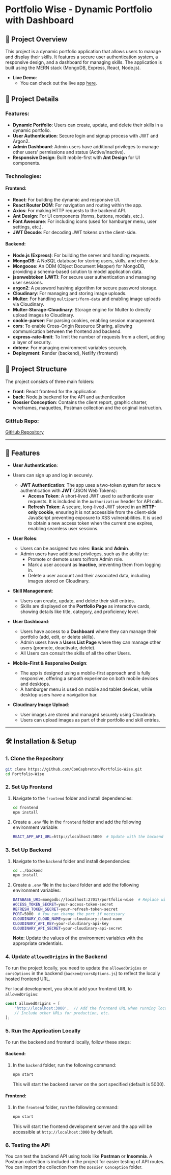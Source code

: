 # Portfolio Wise - Dynamic Portfolio with Dashboard

## 🎯 Project Overview
This project is a dynamic portfolio application that allows users to manage and display their skills. It features a secure user authentication system, a responsive design, and a dashboard for managing skills. The application is built using the MERN stack (MongoDB, Express, React, Node.js).

- **Live Demo**:  
  - You can check out the live app [here](https://portfoliowise.netlify.app/portfolio).

## 🚀 Project Details

### Features:
- **Dynamic Portfolio**: Users can create, update, and delete their skills in a dynamic portfolio.
- **User Authentication**: Secure login and signup process with JWT and Argon2.
- **Admin Dashboard**: Admin users have additional privileges to manage other users' permissions and status (Active/Inactive).
- **Responsive Design**: Built mobile-first with **Ant Design** for UI components.

### Technologies:
#### **Frontend**:
- **React**: For building the dynamic and responsive UI.
- **React Router DOM**: For navigation and routing within the app.
- **Axios**: For making HTTP requests to the backend API.
- **Ant Design**: For UI components (forms, buttons, modals, etc.).
- **Font Awesome**: For including icons (used for hamburger menu, user settings, etc.).
- **JWT Decode**: For decoding JWT tokens on the client-side.

#### **Backend**:
- **Node.js (Express)**: For building the server and handling requests.
- **MongoDB**: A NoSQL database for storing users, skills, and other data.
- **Mongoose**: An ODM (Object Document Mapper) for MongoDB, providing a schema-based solution to model application data.
- **jsonwebtoken (JWT)**: For secure user authentication and managing user sessions.
- **argon2**: A password hashing algorithm for secure password storage.
- **Cloudinary**: For managing and storing image uploads.
- **Multer**: For handling `multipart/form-data` and enabling image uploads via Cloudinary.
- **Multer-Storage-Cloudinary**: Storage engine for Multer to directly upload images to Cloudinary.
- **cookie-parser**: For parsing cookies, enabling session management.
- **cors**: To enable Cross-Origin Resource Sharing, allowing communication between the frontend and backend.
- **express-rate-limit**: To limit the number of requests from a client, adding a layer of security.
- **dotenv**: For managing environment variables securely.
- **Deployment**: Render (backend), Netlify (frontend)

## 📂 Project Structure
The project consists of three main folders:

- **front**: React frontend for the application
- **back**: Node.js backend for the API and authentication
- **Dossier Conception**: Contains the client report, graphic charter, wireframes, maquettes, Postman collection and the original instruction.

### GitHub Repo:
[GitHub Repository](https://github.com/ConCapbreton/Portfolio-Wise)

---

## 📌 Features

- **User Authentication**: 
- Users can sign up and log in securely.
  - **JWT Authentication**: The app uses a two-token system for secure authentication with **JWT** (JSON Web Tokens):
    - **Access Token**: A short-lived JWT used to authenticate user requests. It is included in the `Authorization` header for API calls.
    - **Refresh Token**: A secure, long-lived JWT stored in an **HTTP-only cookie**, ensuring it is not accessible from the client-side JavaScript preventing exposure to XSS vulnerabilities. It is used to obtain a new access token when the current one expires, enabling seamless user sessions.

- **User Roles**:
  - Users can be assigned two roles: **Basic** and **Admin**.
  - Admin users have additional privileges, such as the ability to:
    - Promote or demote users to/from Admin role.
    - Mark a user account as **Inactive**, preventing them from logging in.
    - Delete a user account and their associated data, including images stored on Cloudinary.

- **Skill Management**:
  - Users can create, update, and delete their skill entries.
  - Skills are displayed on the **Portfolio Page** as interactive cards, showing details like title, category, and proficiency level.
  
- **User Dashboard**:
  - Users have access to a **Dashboard** where they can manage their portfolio (add, edit, or delete skills).
  - Admin users have a **Users List Page** where they can manage other users (promote, deactivate, delete).
  - All Users can consult the skills of all the other Users. 

- **Mobile-First & Responsive Design**:
  - The app is designed using a mobile-first approach and is fully responsive, offering a smooth experience on both mobile devices and desktops.
  - A hamburger menu is used on mobile and tablet devices, while desktop users have a navigation bar.

- **Cloudinary Image Upload**:
  - User images are stored and managed securely using Cloudinary.
  - Users can upload images as part of their portfolio and skill entries.

---

## 🛠 Installation & Setup

### 1. Clone the Repository
```bash
git clone https://github.com/ConCapbreton/Portfolio-Wise.git
cd Portfolio-Wise
```

### 2. Set Up Frontend

1. Navigate to the `frontend` folder and install dependencies:
   ```bash
   cd frontend
   npm install
   ```

2. Create a `.env` file in the `frontend` folder and add the following environment variable:
   ```bash
   REACT_APP_API_URL=http://localhost:5000  # Update with the backend URL (for local development or production URL)
   ```

### 3. Set Up Backend

1. Navigate to the `backend` folder and install dependencies:
   ```bash
   cd ../backend
   npm install
   ```

2. Create a `.env` file in the `backend` folder and add the following environment variables:
   ```bash
   DATABASE_URI=mongodb://localhost:27017/portfolio-wise  # Replace with your MongoDB connection string
   ACCESS_TOKEN_SECRET=your-access-token-secret
   REFRESH_TOKEN_SECRET=your-refresh-token-secret
   PORT=5000  # You can change the port if necessary
   CLOUDINARY_CLOUD_NAME=your-cloudinary-cloud-name
   CLOUDINARY_API_KEY=your-cloudinary-api-key
   CLOUDINARY_API_SECRET=your-cloudinary-api-secret
   ```

   **Note**: Update the values of the environment variables with the appropriate credentials.

### 4. Update `allowedOrigins` in the Backend

To run the project locally, you need to update the `allowedOrigins` or `corsOptions` in the backend (`backend/corsOptions.js`) to reflect the locally hosted frontend URL.

For local development, you should add your frontend URL to `allowedOrigins`:

```js
const allowedOrigins = [
    'http://localhost:3000',  // Add the frontend URL when running locally
    // Include other URLs for production, etc.
];
```

### 5. Run the Application Locally

To run the backend and frontend locally, follow these steps:

#### Backend:
1. In the `backend` folder, run the following command:
   ```bash
   npm start
   ```
   This will start the backend server on the port specified (default is 5000).

#### Frontend:
1. In the `frontend` folder, run the following command:
   ```bash
   npm start
   ```
   This will start the frontend development server and the app will be accessible at `http://localhost:3000` by default.

### 6. Testing the API

You can test the backend API using tools like **Postman** or **Insomnia**. A Postman collection is included in the project for easier testing of API routes. You can import the collection from the `Dossier Conception` folder.
```
